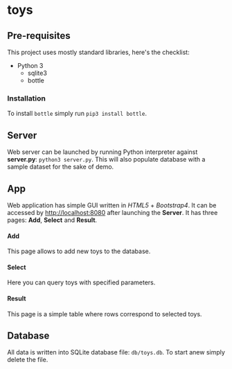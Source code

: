 # toys

## Pre-requisites
This project uses mostly standard libraries, here's the checklist:
* Python 3
  * sqlite3
  * bottle

### Installation
To install `bottle` simply run `pip3 install bottle`.

## Server
Web server can be launched by running Python interpreter against **server.py**:
`python3 server.py`. 
This will also populate database with a sample dataset for the sake of demo.

## App
Web application has simple GUI written in *HTML5* + *Bootstrap4*.
It can be accessed by <http://localhost:8080> after launching the **Server**.
It has three pages: **Add**, **Select** and **Result**.

#### Add
This page allows to add new toys to the database.

#### Select
Here you can query toys with specified parameters.

#### Result
This page is a simple table where rows correspond to selected toys.

## Database
All data is written into SQLite database file: `db/toys.db`.
To start anew simply delete the file.
